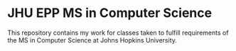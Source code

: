 # JHU EPP MS in Computer Science

This repository contains my work for classes taken to fulfill requirements of the MS in Computer Science at Johns Hopkins University.
